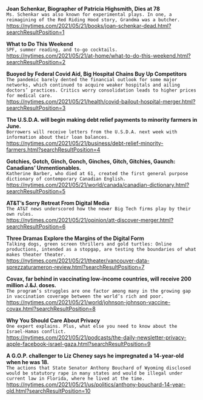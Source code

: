 **Joan Schenkar, Biographer of Patricia Highsmith, Dies at 78**\
`Ms. Schenkar was also known for experimental plays. In one, a reimagining of the Red Riding Hood story, Grandma was a butcher.`\
https://nytimes.com/2021/05/21/books/joan-schenkar-dead.html?searchResultPosition=1

**What to Do This Weekend**\
`SPF, summer reading, and to-go cocktails.`\
https://nytimes.com/2021/05/21/at-home/what-to-do-this-weekend.html?searchResultPosition=2

**Buoyed by Federal Covid Aid, Big Hospital Chains Buy Up Competitors**\
`The pandemic barely dented the financial outlook for some major networks, which continued to acquire weaker hospitals and ailing doctors’ practices. Critics worry consolidation leads to higher prices for medical care.`\
https://nytimes.com/2021/05/21/health/covid-bailout-hospital-merger.html?searchResultPosition=3

**The U.S.D.A. will begin making debt relief payments to minority farmers in June.**\
`Borrowers will receive letters from the U.S.D.A. next week with information about their loan balances.`\
https://nytimes.com/2021/05/21/business/debt-relief-minority-farmers.html?searchResultPosition=4

**Gotchies, Gotch, Ginch, Gonch, Ginches, Gitch, Gitchies, Gaunch: Canadians’ Unmentionables.**\
`Katherine Barber, who died at 61, created the first general purpose dictionary of contemporary Canadian English.`\
https://nytimes.com/2021/05/21/world/canada/canadian-dictionary.html?searchResultPosition=5

**AT&T’s Sorry Retreat From Digital Media**\
`The AT&T news underscored how the newer Big Tech firms play by their own rules.`\
https://nytimes.com/2021/05/21/opinion/att-discover-merger.html?searchResultPosition=6

**Three Dramas Explore the Margins of the Digital Form**\
`Talking dogs, green screen thrillers and gold turtles: Online productions, intended as a stopgap, are testing the boundaries of what makes theater theater.`\
https://nytimes.com/2021/05/21/theater/vancouver-data-sprezzaturameron-review.html?searchResultPosition=7

**Covax, far behind in vaccinating low-income countries, will receive 200 million J.&J. doses.**\
`The program’s struggles are one factor among many in the growing gap in vaccination coverage between the world’s rich and poor.`\
https://nytimes.com/2021/05/21/world/johnson-johnson-vaccine-covax.html?searchResultPosition=8

**Why You Should Care About Privacy**\
`One expert explains. Plus, what else you need to know about the Israel-Hamas conflict.`\
https://nytimes.com/2021/05/21/podcasts/the-daily-newsletter-privacy-apple-facebook-israel-gaza.html?searchResultPosition=9

**A G.O.P. challenger to Liz Cheney says he impregnated a 14-year-old when he was 18.**\
`The actions that State Senator Anthony Bouchard of Wyoming disclosed would be statutory rape in many states and would be illegal under current law in Florida, where he lived at the time.`\
https://nytimes.com/2021/05/21/us/politics/anthony-bouchard-14-year-old.html?searchResultPosition=10

